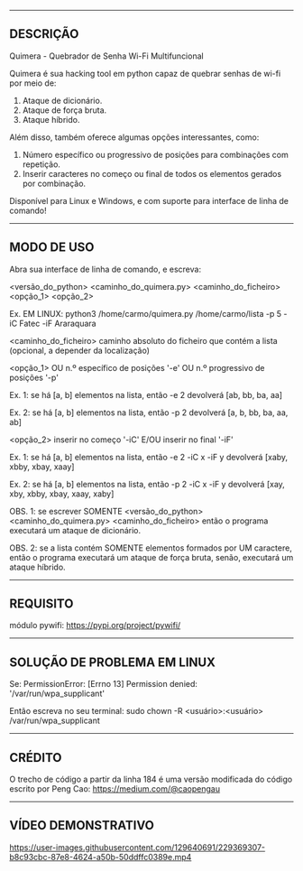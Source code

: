 ---------
DESCRIÇÃO
---------

Quimera - Quebrador de Senha Wi-Fi Multifuncional

Quimera é sua hacking tool em python capaz de quebrar senhas de wi-fi por meio de:

1. Ataque de dicionário.
2. Ataque de força bruta.
3. Ataque híbrido.

Além disso, também oferece algumas opções interessantes, como:

1. Número específico ou progressivo de posições para combinações com repetição.
2. Inserir caracteres no começo ou final de todos os elementos gerados por combinação.

Disponível para Linux e Windows, e com suporte para interface de linha de comando!

-----------
MODO DE USO
-----------

Abra sua interface de linha de comando, e escreva:

<versão_do_python> <caminho_do_quimera.py> <caminho_do_ficheiro> <opção_1> <opção_2>

Ex. EM LINUX: python3 /home/carmo/quimera.py /home/carmo/lista -p 5 -iC Fatec -iF Araraquara

<caminho_do_ficheiro> caminho absoluto do ficheiro que contém a lista (opcional, a depender da localização)

<opção_1> OU n.º específico de posições '-e' OU n.º progressivo de posições '-p'

Ex. 1: se há [a, b] elementos na lista, então -e 2 devolverá [ab, bb, ba, aa]

Ex. 2: se há [a, b] elementos na lista, então -p 2 devolverá [a, b, bb, ba, aa, ab]

<opção_2> inserir no começo '-iC' E/OU inserir no final '-iF'

Ex. 1: se há [a, b] elementos na lista, então -e 2 -iC x -iF y devolverá [xaby, xbby, xbay, xaay]

Ex. 2: se há [a, b] elementos na lista, então -p 2 -iC x -iF y devolverá [xay, xby, xbby, xbay, xaay, xaby]

OBS. 1: se escrever SOMENTE <versão_do_python> <caminho_do_quimera.py> <caminho_do_ficheiro> então o programa executará um ataque de dicionário.

OBS. 2: se a lista contém SOMENTE elementos formados por UM caractere, então o programa executará um ataque de força bruta, senão, executará um 
ataque híbrido.

---------
REQUISITO
---------

módulo pywifi: https://pypi.org/project/pywifi/

----------------------------
SOLUÇÃO DE PROBLEMA EM LINUX
----------------------------

Se: PermissionError: [Errno 13] Permission denied: '/var/run/wpa_supplicant'

Então escreva no seu terminal: sudo chown -R <usuário>:<usuário> /var/run/wpa_supplicant

-------
CRÉDITO
-------

O trecho de código a partir da linha 184 é uma versão modificada do código escrito por Peng Cao: https://medium.com/@caopengau

-------------------
VÍDEO DEMONSTRATIVO
-------------------

https://user-images.githubusercontent.com/129640691/229369307-b8c93cbc-87e8-4624-a50b-50ddffc0389e.mp4
